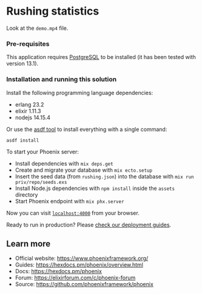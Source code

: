 # Rushing statistics
Look at the `demo.mp4` file.

### Pre-requisites
This application requires [PostgreSQL](https://www.postgresql.org/) to be installed (it has been tested with version 13.1). 

### Installation and running this solution
Install the following programming language dependencies:
- erlang 23.2
- elixir 1.11.3
- nodejs 14.15.4

Or use the [asdf tool](https://github.com/asdf-vm/asdf) to install everything with a single command:

```
asdf install
```

To start your Phoenix server:

  * Install dependencies with `mix deps.get`
  * Create and migrate your database with `mix ecto.setup`
  * Insert the seed data (from `rushing.json`) into the database with `mix run priv/repo/seeds.exs`
  * Install Node.js dependencies with `npm install` inside the `assets` directory
  * Start Phoenix endpoint with `mix phx.server`


Now you can visit [`localhost:4000`](http://localhost:4000) from your browser.

Ready to run in production? Please [check our deployment guides](https://hexdocs.pm/phoenix/deployment.html).

## Learn more

  * Official website: https://www.phoenixframework.org/
  * Guides: https://hexdocs.pm/phoenix/overview.html
  * Docs: https://hexdocs.pm/phoenix
  * Forum: https://elixirforum.com/c/phoenix-forum
  * Source: https://github.com/phoenixframework/phoenix
